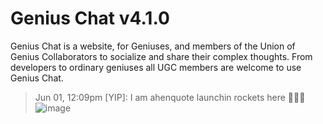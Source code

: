 # Genius Chat v4.1.0

Genius Chat is a website, for Geniuses, and members of the Union of Genius Collaborators to socialize and share their complex thoughts. From developers to ordinary geniuses all UGC members are welcome to use Genius Chat.

> Jun 01, 12:09pm [YIP]: I am ahenquote launchin rockets here 🚀🚀🚀
![image](https://user-images.githubusercontent.com/71291954/129407882-2ca66507-519a-40d9-aff3-ab17880ab40e.png)

